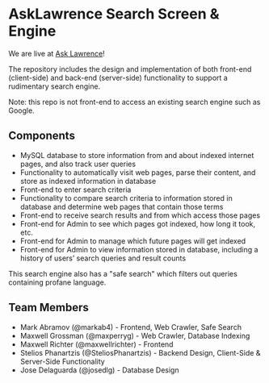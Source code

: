 # AskLawrence Search Screen & Engine

We are live at [Ask Lawrence](https://ask-lawrence.herokuapp.com)!

The repository includes the design and implementation of both front-end (client-side) and back-end (server-side) functionality
to support a rudimentary search engine.
 
Note: this repo is not front-end to access an existing search engine such as Google.

## Components
*  MySQL database to store information from and about indexed internet pages, and also track user queries
* Functionality to automatically visit web pages, parse their content, and store as indexed information in database
* Front-end to enter search criteria
* Functionality to compare search criteria to information stored in database and determine web pages that contain
those terms
* Front-end to receive search results and from which access those pages
* Front-end for Admin to see which pages got indexed, how long it took, etc.
* Front-end for Admin to manage which future pages will get indexed
* Front-end for Admin to view information stored in database, including a history of users’ search queries and result
counts

This search engine also has a "safe search" which filters out queries containing profane language.

## Team Members

* Mark Abramov (@markab4) - Frontend, Web Crawler, Safe Search
* Maxwell Grossman (@maxperryg) - Web Crawler, Database Indexing
* Maxwell Richter (@maxwellrichter) - Frontend
* Stelios Phanartzis (@SteliosPhanartzis) - Backend Design, Client-Side & Server-Side Functionality
* Jose Delaguarda (@josedlg) - Database Design
